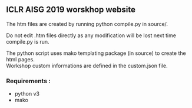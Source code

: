 ## ICLR AISG 2019 worskhop website

The htm files are created by running python compile.py in source/.

Do not edit .htm files directly as any modification will be lost next time compile.py is run.

The python script uses mako templating package (in source) to create the html pages.  
Workshop custom informations are defined in the custom.json file.

### Requirements : 
* python v3
* mako 
  
